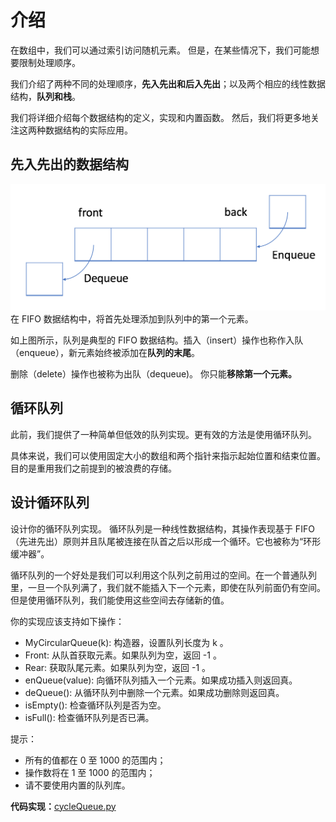 # 介绍
在数组中，我们可以通过索引访问随机元素。 但是，在某些情况下，我们可能想要限制处理顺序。

我们介绍了两种不同的处理顺序，**先入先出和后入先出**；以及两个相应的线性数据结构，**队列和栈**。

我们将详细介绍每个数据结构的定义，实现和内置函数。 然后，我们将更多地关注这两种数据结构的实际应用。

## 先入先出的数据结构
![fifo](https://github.com/wnz27/Algorithms_Note/blob/master/img/fifo_eg.png)
在 FIFO 数据结构中，将首先处理添加到队列中的第一个元素。

如上图所示，队列是典型的 FIFO 数据结构。插入（insert）操作也称作入队（enqueue），新元素始终被添加在**队列的末尾**。 

删除（delete）操作也被称为出队（dequeue)。 你只能**移除第一个元素。**

## 循环队列
此前，我们提供了一种简单但低效的队列实现。更有效的方法是使用循环队列。 

具体来说，我们可以使用固定大小的数组和两个指针来指示起始位置和结束位置。 目的是重用我们之前提到的被浪费的存储。

## 设计循环队列
设计你的循环队列实现。 循环队列是一种线性数据结构，其操作表现基于 FIFO（先进先出）原则并且队尾被连接在队首之后以形成一个循环。它也被称为“环形缓冲器”。

循环队列的一个好处是我们可以利用这个队列之前用过的空间。在一个普通队列里，一旦一个队列满了，我们就不能插入下一个元素，即使在队列前面仍有空间。但是使用循环队列，我们能使用这些空间去存储新的值。

你的实现应该支持如下操作：
- MyCircularQueue(k): 构造器，设置队列长度为 k 。
- Front: 从队首获取元素。如果队列为空，返回 -1 。
- Rear: 获取队尾元素。如果队列为空，返回 -1 。
- enQueue(value): 向循环队列插入一个元素。如果成功插入则返回真。
- deQueue(): 从循环队列中删除一个元素。如果成功删除则返回真。
- isEmpty(): 检查循环队列是否为空。
- isFull(): 检查循环队列是否已满。

提示：
- 所有的值都在 0 至 1000 的范围内；
- 操作数将在 1 至 1000 的范围内；
- 请不要使用内置的队列库。

**代码实现：**[cycleQueue.py](./cycleQueue.py)


